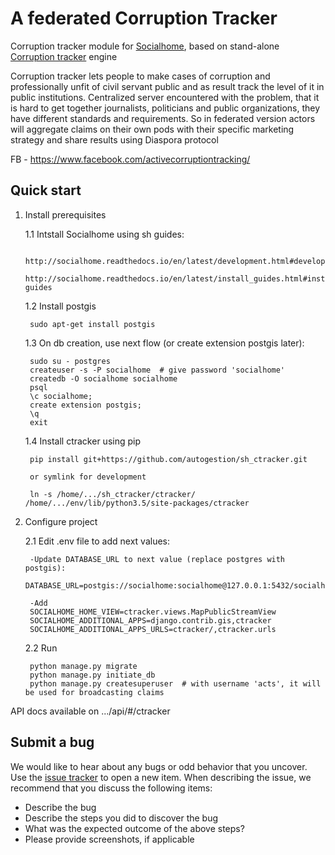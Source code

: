 # A federated Corruption Tracker

Corruption tracker module for [Socialhome](https://github.com/jaywink/socialhome),
based on stand-alone [Corruption tracker](https://github.com/autogestion/corruption_tracker) engine

Corruption tracker lets people to make cases of corruption and professionally unfit of civil servant public and as result track the level of it in public institutions.
Centralized server encountered with the problem, that it is hard to get together journalists, politicians and public organizations, they have different standards and requirements. So in federated version actors will aggregate claims on their own pods with their specific marketing strategy and share results using Diaspora protocol

FB - https://www.facebook.com/activecorruptiontracking/


## Quick start

1. Install prerequisites

    1.1 Intstall Socialhome using sh guides:

        http://socialhome.readthedocs.io/en/latest/development.html#development
        http://socialhome.readthedocs.io/en/latest/install_guides.html#install-guides

    1.2 Install postgis

        sudo apt-get install postgis

    1.3 On db creation, use next flow (or create extension postgis later):

        sudo su - postgres
        createuser -s -P socialhome  # give password 'socialhome'
        createdb -O socialhome socialhome
        psql
        \c socialhome;
        create extension postgis;
        \q    
        exit

    1.4 Install ctracker using pip

        pip install git+https://github.com/autogestion/sh_ctracker.git

        or symlink for development

        ln -s /home/.../sh_ctracker/ctracker/ /home/.../env/lib/python3.5/site-packages/ctracker

2. Configure project

    2.1 Edit .env file to add next values:

        -Update DATABASE_URL to next value (replace postgres with postgis):
        DATABASE_URL=postgis://socialhome:socialhome@127.0.0.1:5432/socialhome

        -Add 
        SOCIALHOME_HOME_VIEW=ctracker.views.MapPublicStreamView
        SOCIALHOME_ADDITIONAL_APPS=django.contrib.gis,ctracker
        SOCIALHOME_ADDITIONAL_APPS_URLS=ctracker/,ctracker.urls

    2.2 Run
    
        python manage.py migrate
        python manage.py initiate_db
        python manage.py createsuperuser  # with username 'acts', it will be used for broadcasting claims


API docs available on .../api/#/ctracker


## Submit a bug

We would like to hear about any bugs or odd behavior that you uncover. Use the [issue tracker](../../issues/) to open a new item. When describing the issue, we recommend that you discuss the following items:

  * Describe the bug
  * Describe the steps you did to discover the bug
  * What was the expected outcome of the above steps?
  * Please provide screenshots, if applicable     